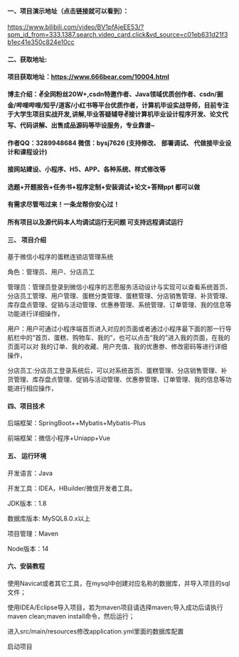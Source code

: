 


#### 一、项目演示地址（点击链接就可以看到）：
https://www.bilibili.com/video/BV1pfAjeEE53/?spm_id_from=333.1387.search.video_card.click&vd_source=c01eb631d21f3b1ec41e350c824e10cc

#### 二、获取地址:

#### 项目获取地址：https://www.666bear.com/10004.html

**博主介绍：✌全网粉丝20W+,csdn特邀作者、Java领域优质创作者、csdn/掘金/哔哩哔哩/知乎/道客/小红书等平台优质作者，计算机毕设实战导师，目前专注于大学生项目实战开发,讲解,毕业答疑辅导✌接计算机毕业设计程序开发、论文代写、代码讲解、出售成品源码等毕设服务，专业靠谱~**

#### 作者QQ：3289948684 微信：bysj7626 (支持修改、 部署调试、 代做接毕业设计和课程设计)

#### 接网站建设、小程序、H5、APP、各种系统、样式修改等

#### 选题+开题报告+任务书+程序定制+安装调试+论文+答辩ppt 都可以做

#### 有需求尽管甩过来！一条龙帮你安心过！

#### 所有项目以及源代码本人均调试运行无问题 可支持远程调试运行


#### 三、 项目介绍

基于微信小程序的蛋糕连锁店管理系统

角色：管理员、用户、分店员工

管理员：管理员登录到微信小程序的志愿服务活动设计与实现可以查看系统首页、分店员工管理、用户管理、蛋糕分类管理、蛋糕管理、分店销售管理、补货管理、库存盘点管理、促销与活动管理、优惠券管理、系统管理、订单管理、我的信息等功能进行详细操作，

用户：用户可通过小程序端首页进入对应的页面或者通过小程序最下面的那一行导航栏中的“首页、蛋糕、购物车、我的”，也可以点击“我的”进入我的页面，在我的页面可以对 我的订单、我的收藏、用户充值、我的优惠劵、修改密码等进行详细操作，

分店员工:分店员工登录系统后，可以对系统首页、蛋糕管理、分店销售管理、补货管理、库存盘点管理、促销与活动管理、优惠劵管理、订单管理、我的信息等功能进行相应操作，

#### 四、项目技术

后端框架：SpringBoot++Mybatis+Mybatis-Plus

前端框架：微信小程序+Uniapp+Vue

#### 五、 运行环境

开发语言：Java

开发工具：IDEA，HBuilder/微信开发者工具。

JDK版本：1.8

数据库版本: MySQL8.0.x以上

项目管理：Maven

Node版本：14



#### 六、安装教程

使用Navicat或者其它工具，在mysql中创建对应名称的数据库，并导入项目的sql文件；

使用IDEA/Eclipse导入项目，若为maven项目请选择maven;导入成功后请执行maven clean;maven install命令，然后运行；

进入src/main/resources修改application.yml里面的数据库配置

启动项目

